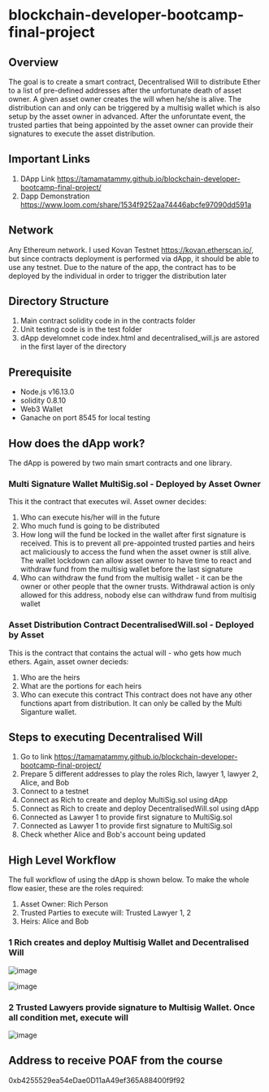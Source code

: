 # blockchain-developer-bootcamp-final-project
## Overview
The goal is to create a smart contract, Decentralised Will to distribute Ether to a list of pre-defined addresses after the unfortunate death of asset owner. A given asset owner creates the will when he/she is alive. The distribution can and only can be triggered by a multisig wallet which is also setup by the asset owner in advanced. After the unforuntate event, the trusted parties that being appointed by the asset owner can provide their signatures to execute the asset distribution.

## Important Links
1. DApp Link https://tamamatammy.github.io/blockchain-developer-bootcamp-final-project/
2. Dapp Demonstration https://www.loom.com/share/1534f9252aa74446abcfe97090dd591a 

## Network
Any Ethereum network. I used Kovan Testnet https://kovan.etherscan.io/, but since contracts deployment is performed via dApp, it should be able to use any testnet. Due to the nature of the app, the contract has to be deployed by the individual in order to trigger the distribution later

## Directory Structure
1. Main contract solidity code in in the contracts folder
2. Unit testing code is in the test folder
3. dApp develomnet code index.html and decentralised_will.js are astored in the first layer of the directory

## Prerequisite
* Node.js v16.13.0
* solidity 0.8.10
* Web3 Wallet
* Ganache on port 8545 for local testing

## How does the dApp work?
The dApp is powered by two main smart contracts and one library. 
### Multi Signature Wallet MultiSig.sol - Deployed by Asset Owner
This it the contract that executes wil. Asset owner decides: 
1. Who can execute his/her will in the future
2. Who much fund is going to be distributed
3. How long will the fund be locked in the wallet after first signature is received. This is to prevent all pre-appointed trusted parties and heirs act maliciously to access the fund when the asset owner is still alive. The wallet lockdown can allow asset owner to have time to react and withdraw fund from the multisig wallet before the last signature
4. Who can withdraw the fund from the multisig wallet - it can be the owner or other people that the owner trusts. Withdrawal action is only allowed for this address, nobody else can withdraw fund from multisig wallet

### Asset Distribution Contract DecentralisedWill.sol - Deployed by Asset
This is the contract that contains the actual will - who gets how much ethers. Again, asset owner decieds:
1. Who are the heirs
2. What are the portions for each heirs
3. Who can execute this contract
This contract does not have any other functions apart from distribution. It can only be called by the Multi Siganture wallet.

## Steps to executing Decentralised Will
1. Go to link  https://tamamatammy.github.io/blockchain-developer-bootcamp-final-project/
2. Prepare 5 different addresses to play the roles Rich, lawyer 1, lawyer 2, Alice, and Bob
3. Connect to a testnet
4. Connect as Rich to create and deploy MultiSig.sol using dApp
5. Connect as Rich to create and deploy DecentralisedWill.sol using dApp
6. Connected as Lawyer 1 to provide first signature to MultiSig.sol
7. Connected as Lawyer 1 to provide first signature to MultiSig.sol
8. Check whether Alice and Bob's account being updated

## High Level Workflow
The full workflow of using the dApp is shown below. To make the whole flow easier, these are the roles required:
1. Asset Owner: Rich Person
2. Trusted Parties to execute will: Trusted Lawyer 1, 2
3. Heirs: Alice and Bob
### 1 Rich creates and deploy Multisig Wallet and Decentralised Will

![image](https://user-images.githubusercontent.com/50827444/148867292-aeeb22e5-9df2-4a6f-ba7b-201f9c46133d.png)

![image](https://user-images.githubusercontent.com/50827444/148867307-6f991883-9002-414b-9fde-9831c5138851.png)

### 2 Trusted Lawyers provide signature to Multisig Wallet. Once all condition met, execute will

![image](https://user-images.githubusercontent.com/50827444/148706379-fc60866b-7fff-4ce0-a2bb-3a820bdcca9e.png)

## Address to receive POAF from the course
0xb4255529ea54eDae0D11aA49ef365A88400f9f92


